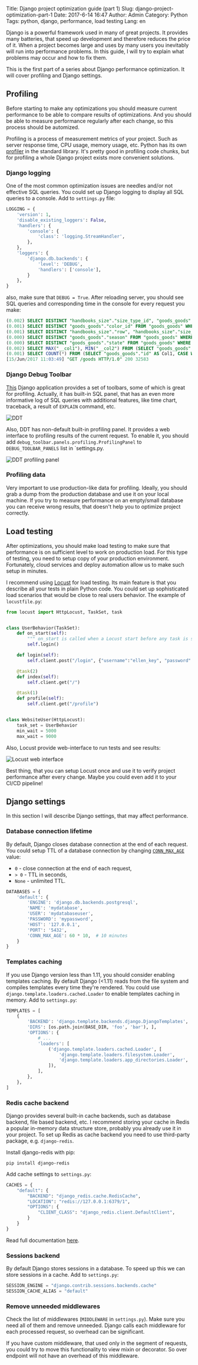 Title: Django project optimization guide (part 1)
Slug: django-project-optimization-part-1
Date: 2017-6-14 16:47
Author: Admin
Category: Python
Tags: python, django, performance, load testing
Lang: en


Django is a powerful framework used in many of great projects. It provides many batteries, that speed up development and
therefore reduces the price of it. When a project becomes large and uses by many users you inevitably will run into performance
problems. In this guide, I will try to explain what problems may occur and how to fix them.

This is the first part of a series about Django performance optimization. It will cover profiling and Django settings.


## Profiling

Before starting to make any optimizations you should measure current performance to be able to compare results of 
optimizations. And you should be able to measure performance regularly after each change, so this process should be automized.

Profiling is a process of measurement metrics of your project. Such as server response time, CPU usage, memory usage, etc.
Python has its own [profiler](https://docs.python.org/3/library/profile.html) in the standard library. It's pretty good
in profiling code chunks, but for profiling a whole Django project exists more convenient solutions.


### Django logging

One of the most common optimization issues are needles and/or not effective SQL queries. You could set up Django
logging to display all SQL queries to a console. Add to `settings.py` file:

```python
LOGGING = {
    'version': 1,
    'disable_existing_loggers': False,
    'handlers': {
        'console': {
            'class': 'logging.StreamHandler',
        },
    },
    'loggers': {
        'django.db.backends': {
            'level': 'DEBUG',
            'handlers': ['console'],
        }
    },
}
```

also, make sure that `DEBUG = True`. After reloading server, you should see SQL queries and corresponding time
in the console for every request you make:

```sql
(0.002) SELECT DISTINCT "handbooks_size"."size_type_id", "goods_goods"."size_id" FROM "goods_goods" LEFT OUTER JOIN "handbooks_size" ON ("goods_goods"."size_id" = "handbooks_size"."id") WHERE "goods_goods"."status" IN ('reserved', 'sold', 'approved') ORDER BY "goods_goods"."size_id" ASC; args=('reserved', 'sold', 'approved')
(0.001) SELECT DISTINCT "goods_goods"."color_id" FROM "goods_goods" WHERE "goods_goods"."status" IN ('reserved', 'sold', 'approved') ORDER BY "goods_goods"."color_id" ASC; args=('reserved', 'sold', 'approved')
(0.001) SELECT DISTINCT "handbooks_size"."row", "handbooks_size"."size_type_id", "goods_goods"."size_id" FROM "goods_goods" LEFT OUTER JOIN "handbooks_size" ON ("goods_goods"."size_id" = "handbooks_size"."id") WHERE "goods_goods"."status" IN ('reserved', 'sold', 'approved') ORDER BY "goods_goods"."size_id" ASC; args=('reserved', 'sold', 'approved')
(0.000) SELECT DISTINCT "goods_goods"."season" FROM "goods_goods" WHERE "goods_goods"."status" IN ('reserved', 'sold', 'approved') ORDER BY "goods_goods"."season" ASC; args=('reserved', 'sold', 'approved')
(0.000) SELECT DISTINCT "goods_goods"."state" FROM "goods_goods" WHERE "goods_goods"."status" IN ('reserved', 'sold', 'approved') ORDER BY "goods_goods"."state" ASC; args=('reserved', 'sold', 'approved')
(0.002) SELECT MAX("__col1"), MIN("__col2") FROM (SELECT "goods_goods"."id" AS Col1, CASE WHEN "goods_goods"."status" = 'sold' THEN 1 ELSE 0 END AS "x_order", "goods_goods"."price_sell" AS "__col1", "goods_goods"."price_sell" AS "__col2" FROM "goods_goods" WHERE "goods_goods"."status" IN ('reserved', 'sold', 'approved') GROUP BY "goods_goods"."id", CASE WHEN "goods_goods"."status" = 'sold' THEN 1 ELSE 0 END) subquery; args=('sold', 1, 0, 'reserved', 'sold', 'approved', 'sold', 1, 0)
(0.001) SELECT COUNT(*) FROM (SELECT "goods_goods"."id" AS Col1, CASE WHEN "goods_goods"."status" = 'sold' THEN 1 ELSE 0 END AS "x_order" FROM "goods_goods" WHERE "goods_goods"."status" IN ('reserved', 'sold', 'approved') GROUP BY "goods_goods"."id", CASE WHEN "goods_goods"."status" = 'sold' THEN 1 ELSE 0 END) subquery; args=('sold', 1, 0, 'reserved', 'sold', 'approved', 'sold', 1, 0)
[15/Jun/2017 11:03:49] "GET /goods HTTP/1.0" 200 32583
```

### Django Debug Toolbar

[This](http://django-debug-toolbar.readthedocs.io/en/stable/) Django application provides a set of toolbars, some of
which is great for profiling. Actually, it has built-in SQL panel, that has an even more informative log of SQL queries
with additional features, like time chart, traceback, a result of `EXPLAIN` command, etc.


![DDT](/media/2017/6/ddt.png)

Also, DDT has non-default built-in profiling panel. It provides a web interface to profiling results of the current request.
To enable it, you should add `debug_toolbar.panels.profiling.ProfilingPanel` to `DEBUG_TOOLBAR_PANELS` list in `settings.py.

![DDT profiling panel](/media/2017/6/ddt-profiling-panel.png)


### Profiling data

Very important to use production-like data for profiling. Ideally, you should grab a dump from the production database and use it
on your local machine. If you try to measure performance on an empty/small database you can receive wrong results, that doesn't
help you to optimize project correctly.


## Load testing

After optimizations, you should make load testing to make sure that performance is on sufficient level to work on production
load. For this type of testing, you need to setup copy of your production environment. Fortunately, cloud services and
deploy automation allow us to make such setup in minutes.

I recommend using [Locust](http://locust.io/) for load testing. Its main feature is that you describe all your tests in
plain Python code. You could set up sophisticated load scenarios that would be close to real users behavior.
The example of `locustfile.py`:

```python
from locust import HttpLocust, TaskSet, task


class UserBehavior(TaskSet):
    def on_start(self):
        """ on_start is called when a Locust start before any task is scheduled """
        self.login()

    def login(self):
        self.client.post("/login", {"username":"ellen_key", "password":"education"})

    @task(2)
    def index(self):
        self.client.get("/")

    @task(1)
    def profile(self):
        self.client.get("/profile")


class WebsiteUser(HttpLocust):
    task_set = UserBehavior
    min_wait = 5000
    max_wait = 9000
```

Also, Locust provide web-interface to run tests and see results:

![Locust web interface](/media/2017/6/locust-screenshot.png)

Best thing, that you can setup Locust once and use it to verify project performance after every change. Maybe you could even
add it to your CI/CD pipeline!


## Django settings

In this section I will describe Django settings, that may affect performance.


### Database connection lifetime

By default, Django closes database connection at the end of each request. You could setup TTL of a database
connection by changing [`CONN_MAX_AGE`](https://docs.djangoproject.com/en/1.11/ref/settings/#conn-max-age) value:

-  `0` - close connection at the end of each request,
-  `> 0` - TTL in seconds,
-  `None` - unlimited TTL.


```python
DATABASES = {
    'default': {
        'ENGINE': 'django.db.backends.postgresql',
        'NAME': 'mydatabase',
        'USER': 'mydatabaseuser',
        'PASSWORD': 'mypassword',
        'HOST': '127.0.0.1',
        'PORT': '5432',
        'CONN_MAX_AGE': 60 * 10,  # 10 minutes
    }
}
```

### Templates caching

If you use Django version less than 1.11, you should consider enabling templates caching. By default Django (<1.11) reads
from the file system and compiles templates every time they're rendered. You could use `django.template.loaders.cached.Loader`
to enable templates caching in memory. Add to `settings.py`:


```python
TEMPLATES = [
    {
        'BACKEND': 'django.template.backends.django.DjangoTemplates',
        'DIRS': [os.path.join(BASE_DIR, 'foo', 'bar'), ],
        'OPTIONS': {
            # ...
            'loaders': [
                ('django.template.loaders.cached.Loader', [
                    'django.template.loaders.filesystem.Loader',
                    'django.template.loaders.app_directories.Loader',
                ]),
            ],
        },
    },
]
```

### Redis cache backend

Django provides several built-in cache backends, such as database backend, file based backend, etc. I recommend storing
your cache in Redis a popular in-memory data structure store, probably you already use it in your project.
To set up Redis as cache backend you need to use third-party package, e.g. `django-redis`.

Install django-redis with pip:

```
pip install django-redis
```

Add cache settings to `settings.py`:

```python
CACHES = {
    "default": {
        "BACKEND": "django_redis.cache.RedisCache",
        "LOCATION": "redis://127.0.0.1:6379/1",
        "OPTIONS": {
            "CLIENT_CLASS": "django_redis.client.DefaultClient",
        }
    }
}
```

Read full documentation [here](http://niwinz.github.io/django-redis/latest/).


### Sessions backend

By default Django stores sessions in a database. To speed up this we can store sessions in a cache. Add to `settings.py`:

```python
SESSION_ENGINE = "django.contrib.sessions.backends.cache"
SESSION_CACHE_ALIAS = "default"
```

### Remove unneeded middlewares

Check the list of middlewares (`MIDDLEWARE` in `settings.py`). Make sure you need all of them and remove unneeded.
Django calls each middleware for each processed request, so overhead can be significant.

If you have custom middleware, that used only in the segment of requests, you could try to move this functionality
to view mixin or decorator. So over endpoint will not have an overhead of this middleware.
